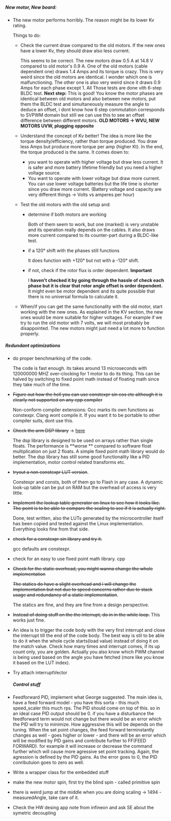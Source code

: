 

##### New motor, New board:

* The new motor performs horribly. The reason might be its lower Kv rating. 

  Things to do:

  * Check the current draw compared to the old motors. If the new ones have a lower Kv, they should draw also less current.
  
    This seems to be correct. The new motors draw 0.5 A at 14.8 V compared to old motor's 0.9 A. One of the old motors (cable dependent one) draws 1.4 Amps and its torque is crazy. This is very weird since the old motors are identical. I wonder which one is malfunctioning. The other one is also very weird since it draws 0.9 Amps for each phase except 1. All Those tests are done vith 6-step BLDC test. **Next step:** This is good! You know the motor phases are identical between old motors and also between new motors, put them the BLDC test and simultaneously measure the angle to deduce an offset, i dont know how 6 step commutation corresponds to SVPWM domain but still we can use this to see an offset difference between different motors. **OLD MOTORS -> WVU, NEW MOTORS UVW, plugging opposite**
  
  
  
  * Understand the concept of Kv better! The idea is more like the torque density/efficiency, rather than torque produced. You draw less Amps but produce more torque per amp (higher Kt). In the end, the torque produced is the same. It comes down to:
    * you want to operate with higher voltage but draw less current. It is safer and more battery lifetime friendly but you need a higher voltage source.
    * You want to operate with lower voltage but draw more current. You can use lower voltage batteries but the life time is shorter since you draw more current. (Battery voltage and capacity are very different things -> Volts vs amperes per hour)

  * Test the old motors with the old setup and:
    * determine if both motors are working 
    
      Both of them seem to work, but one (marked) is very unstable and its operation really depends on the cables. It also draws more current compared to its counter-part during a BLDC-like test.
  
    * if a 120° shift with the phases still functions
    
      It does function with +120° but not with a -120° shift. 
    
    * if not, check if the rotor flux is order dependent. **Important**
    
      I **haven't checked it by going through the hassle of check each phase but it is clear that rotor angle offset is order dependent.** It might even be motor dependent and its quite possible that there is no universal formula to calculate it.
    
  * When/if you can get the same functionality with the old motor, start working with the new ones. As explained in the KV section, the new ones would be more suitable for higher voltages. For example if we try to run the old motor with 7 volts, we will most probably be disappointed. The new motors might just need a lot more to function properly.

##### Redundant optimizations

* do proper benchmarking of the code.

  The code is fast enough. its takes around 13 microseconds with 120000000 MHZ over-clocking for 1 motor to do its thing. This can be halved by switching to fixed point math instead of floating math since they take much of the time.

* ~~Figure out how the hell you can use constexpr sin cos etc although it is clearly not supported on any cpp compiler~~

  Non-conform compiler extensions: Gcc marks its own functions as constexpr. Clang wont compile it. If you want it to be portable to other compiler suits, dont use this.

* ~~Check the arm DSP library~~ -> [here](https://arm-software.github.io/CMSIS_5/DSP/html/index.html) 

  The dsp library is designed to be used on arrays rather than single floats. The performance is **worse ** compared to software float multiplication on just 2 floats. A simple fixed point math library would do better. The dsp library has still some good functionality like a PID implementation, motor control related transforms etc.

* ~~tryout a non constexpr LUT version~~.

  Constexpr and consts, both of them go to Flash in any case. A dynamic look-up table can be put on RAM but the overhead of access is very little.

* ~~Implement the lookup table generator on linux to see how it looks like. The point is to be able to compare the scaling to see if it is actually right.~~

  Done, test written, also the LUTs generated by the microcontroller itself has been copied and tested against the Linux implementation. Everything looks fine from that side.

* ~~check for a constexpr sin library and try it.~~

  gcc defaults are constexpr.

* check for an easy to use fixed point math library. cpp 

* ~~Check for the static overhead, you might wanna change the whole implementation~~

  ~~The statics do have a slight overhead and i will change the implementation but not due to speed concerns rather due to stack usage and redundancy of a static implementation~~.

  The statics are fine, and they are fine from a design perspective. 

* ~~Instead of doing stuff on the the interrupt, do in in the while loop.~~  This works just fine.

* An idea is to trigger the code body with the very first interrupt and close the interrupt till the end of the code body. The best way is stil to be able to do it when the whole cycle starts(load value) instead of doing it on the match value.  Check how many times and interrupt comes, if its up count only, you are golden. Actually you also know which PWM channel is being used based on the angle you have fetched (more like you know it based on the LUT index).

* Try attach interruptVector

  ##### Control stuff

* Feedforward PID, implement what George suggested. The main idea is, have a feed forward model - you have this sorta - this much speed_scaler this much rps. The PID should come on top of this. so in an ideal case PID output should be 0.  if you have a disturbance the feedforward term would not change but there would be an error which the PID will try to minimize. How aggressive this will be depends on the tuning. When the set point changes, the feed forward  terminstantly changes as well - goes higher or lower - and there will be an error which will be modified by PID gains and contribute further to FF(FEED FORWARD). for example it will increase or decrease the command further which will cause more agressive set point tracking. Again, the agression is defined by the PID gains. As the error goes to 0, the PID conributuion goes to zero as well.

  

* Write a wrapper class for the embedded stuff

* make the new motor spin, first try the blind spin - called primitive spin

* there is weird jump at the middle when you are doing scaling -> 1494 - measuredAngle, take care of it.

  

* Check the HW desing app note from infineon and ask SE about the symetric decoupling

